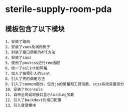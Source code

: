 # sterile-supply-room-pda

## 模板包含了以下模块
```
1、安装了路由
2、安装了vuex及调用例子
3、封装了接口调用的API方法
4、安装了sass
5、使用了postcss进行rem适配
6、统一了eslint的风格
7、加入了按需引入的vant
8、引入了壳的调用方法
9、引入了common部分，包含js的常量和工具函数，scss系统变量部分
10、安装了Vconsole
11、自带全局调取接口显示loading加载
12、引入了backHost的端口配置
13、引入登录模块
```
